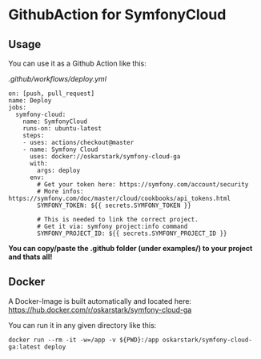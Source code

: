 # GithubAction for SymfonyCloud

## Usage

You can use it as a Github Action like this:

_.github/workflows/deploy.yml_
```
on: [push, pull_request]
name: Deploy
jobs:
  symfony-cloud:
    name: SymfonyCloud
    runs-on: ubuntu-latest
    steps:
    - uses: actions/checkout@master
    - name: Symfony Cloud
      uses: docker://oskarstark/symfony-cloud-ga
      with:
        args: deploy
      env:
        # Get your token here: https://symfony.com/account/security
        # More infos: https://symfony.com/doc/master/cloud/cookbooks/api_tokens.html
        SYMFONY_TOKEN: ${{ secrets.SYMFONY_TOKEN }}

        # This is needed to link the correct project.
        # Get it via: symfony project:info command
        SYMFONY_PROJECT_ID: ${{ secrets.SYMFONY_PROJECT_ID }}
```

**You can copy/paste the .github folder (under examples/) to your project and thats all!**

## Docker

A Docker-Image is built automatically and located here:
https://hub.docker.com/r/oskarstark/symfony-cloud-ga

You can run it in any given directory like this:

`docker run --rm -it -w=/app -v ${PWD}:/app oskarstark/symfony-cloud-ga:latest deploy`

